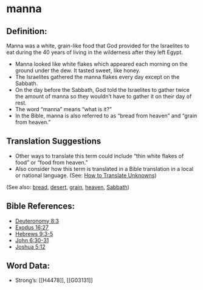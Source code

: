 # manna

## Definition:

Manna was a white, grain-like food that God provided for the Israelites to eat during the 40 years of living in the wilderness after they left Egypt.

* Manna looked like white flakes which appeared each morning on the ground under the dew. It tasted sweet, like honey.
* The Israelites gathered the manna flakes every day except on the Sabbath.
* On the day before the Sabbath, God told the Israelites to gather twice the amount of manna so they wouldn’t have to gather it on their day of rest.
* The word “manna” means “what is it?”
* In the Bible, manna is also referred to as “bread from heaven” and “grain from heaven.”

## Translation Suggestions

* Other ways to translate this term could include “thin white flakes of food” or “food from heaven.”
* Also consider how this term is translated in a Bible translation in a local or national language. (See: [How to Translate Unknowns](../../translate/translate-unknown))

(See also: [bread](../other/bread.md), [desert](../other/desert.md), [grain](../other/grain.md), [heaven](../kt/heaven.md), [Sabbath](../kt/sabbath.md))

## Bible References:

* [Deuteronomy 8:3](rc://en/tn/help/deu/08/3)
* [Exodus 16:27](rc://en/tn/help/exo/16/27)
* [Hebrews 9:3-5](rc://en/tn/help/heb/09/03)
* [John 6:30-31](rc://en/tn/help/jhn/06/30)
* [Joshua 5:12](rc://en/tn/help/jos/05/12)

## Word Data:

* Strong’s: [[H4478]], [[G03131]]
